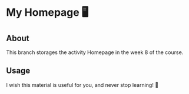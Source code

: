 # My Homepage 🖥️

## About <a name = "about"></a>

This branch storages the activity Homepage in the week 8 of the course.

## Usage <a name = "usage"></a>

I wish this material is useful for you, and never stop learning! 📖
